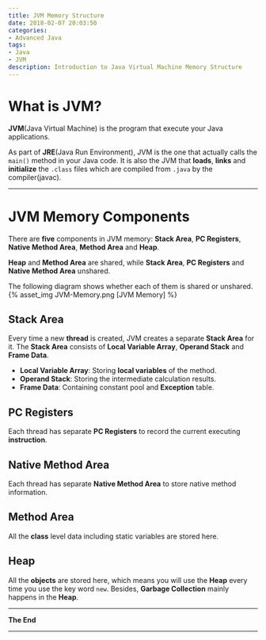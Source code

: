 ```yaml
---
title: JVM Memory Structure
date: 2018-02-07 20:03:50
categories:
- Advanced Java
tags:
- Java
- JVM
description: Introduction to Java Virtual Machine Memory Structure
---
```

# What is JVM?

**JVM**(Java Virtual Machine) is the program that execute your Java applications.

As part of **JRE**(Java Run Environment), JVM is the one that actually calls the `main()` method in your Java code. It is also the JVM that **loads**, **links** and **initialize** the `.class` files which are compiled from `.java` by the compiler(javac).

***

# JVM Memory Components

There are **five** components in JVM memory: **Stack Area**, **PC Registers**, **Native Method Area**, **Method Area** and **Heap**.

**Heap** and **Method Area** are shared, while **Stack Area**, **PC Registers** and **Native Method Area** unshared.

The following diagram shows whether each of them is shared or unshared.
{% asset_img JVM-Memory.png [JVM Memory] %}


## Stack Area

Every time a new **thread** is created, JVM creates a separate **Stack Area** for it. The **Stack Area** consists of **Local Variable Array**, **Operand Stack** and **Frame Data**.

- **Local Variable Array**: Storing **local variables** of the method.
- **Operand Stack**: Storing the intermediate calculation results.
- **Frame Data**: Containing constant pool and **Exception** table.

## PC Registers

Each thread has separate **PC Registers** to record the current executing **instruction**.

## Native Method Area

Each thread has separate **Native Method Area** to store native method information.

## Method Area

All the **class** level data including static variables are stored here.

## Heap

All the **objects** are stored here, which means you will use the **Heap** every time you use the key word `new`. Besides, **Garbage Collection** mainly happens in the **Heap**.

***

**The End**

***
